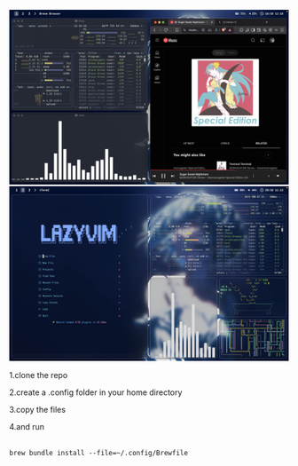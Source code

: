 ![alt text](image.png)
![alt text](G3rmUfMWIAAoif6.jpeg)

1.clone the repo

2.create a .config folder in your home directory 

3.copy the files

4.and run 
````

brew bundle install --file=~/.config/Brewfile
